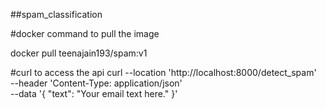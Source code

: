 ##spam_classification

#docker command to pull the image

docker pull teenajain193/spam:v1

#curl to access the api
curl --location 'http://localhost:8000/detect_spam' \
--header 'Content-Type: application/json' \
--data '{
    "text": "Your email text here."
}'
